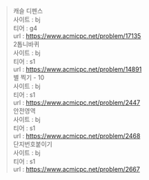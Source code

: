 >캐슬 디펜스   
>사이트 : bj   
>티어 : g4   
>url : https://www.acmicpc.net/problem/17135   
>2톱니바퀴   
>사이트 : bj   
>티어 : s1   
>url : https://www.acmicpc.net/problem/14891   
>별 찍기 - 10   
>사이트 : bj   
>티어 : s1   
>url : https://www.acmicpc.net/problem/2447   
>안전영역   
>사이트 : bj   
>티어 : s1   
>url : https://www.acmicpc.net/problem/2468   
>단지번호붙이기   
>사이트 : bj   
>티어 : s1   
>url : https://www.acmicpc.net/problem/2667   
